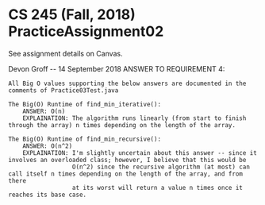 # CS 245 (Fall, 2018) PracticeAssignment02

See assignment details on Canvas.

Devon Groff -- 14 September 2018
ANSWER TO REQUIREMENT 4:

	All Big O values supporting the below answers are documented in the comments of Practice03Test.java 
	
	The Big(O) Runtime of find_min_iterative():
		ANSWER: O(n)
		EXPLAINATION: The algorithm runs linearly (from start to finish through the array) n times depending on the length of the array. 

	The Big(O) Runtime of find_min_recursive():
		ANSWER: O(n^2)
		EXPLAINATION: I'm slightly uncertain about this answer -- since it involves an overloaded class; however, I believe that this would be
					  O(n^2) since the recursive algorithm (at most) can call itself n times depending on the length of the array, and from there 
					  at its worst will return a value n times once it reaches its base case. 